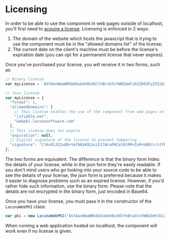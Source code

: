 ﻿# Licensing

In order to be able to use the component in web pages outside of localhost, you'll first need to [acquire a license](https://www.lacunasoftware.com/en/home/certificate#/webPlans).
Licensing is enforced in 2 ways:

1. The domain of the website which hosts the javascript that is trying to use the component must be in the "allowed domains list" of the license;
1. The current date on the client's machine must be before the license's expiration date (you can opt for a permanent license that never expires).

Once you've purchased your license, you will receive it in two forms, such as:

```javascript
// Binary license
var myLicense = 'ASYAanNmaWRkbGUubmV0LHdlYnBraS5sYWN1bmFzb2Z0d2FyZS5jb20AAAABClKvO1J22vAD+YmfANiKQLbcLE1lNraPKCel6tRM+ZxR+h6M/crtJYRRVGGz7hrdbM0Y0mfTu15RMYGqQMi1QNZS6GrT4vNzIayv552Fl0EFWQA7jWlctUwfYoHRHVEnCNx9YGXDiA9+yDoGlVwgTR7fjzNeS3Fen1MVIyKBF464gN0JvdiCRJMI47JGVDkPmKjcrYIvJs6y5Lg25RW4ZnBKVruS+HR2s3k8ZrV4y4RCQE4UYMKbukF9vsF+JqAEifRlPq2xLcrNdxBveVDSXS/LRHAcrZrMM+Iw4A79jl0ngWPcy+CwinAhT+3dxVo5ZWMRQFpmTkylEMDvTjV9wQ==';

// Json license
var myLicense = {
  "format": 1,
  "allowedDomains": [
    // This license enables the use of the component from web pages on the following domains:
    "jsfiddle.net",
    "webpki.lacunasoftware.com"
  ],
  // This license does not expire
  "expiration": null,
  // Digital signature of the license to prevent tampering
  "signature": "ClKvO1J22vAD+YmfANiKQLbcLE1lNraPKCel6tRM+ZxR+h6M/crtJYRRVGGz7hrdbM0Y0mfTu15RMYGqQMi1QNZS6GrT4vNzIayv552Fl0EFWQA7jWlctUwfYoHRHVEnCNx9YGXDiA9+yDoGlVwgTR7fjzNeS3Fen1MVIyKBF464gN0JvdiCRJMI47JGVDkPmKjcrYIvJs6y5Lg25RW4ZnBKVruS+HR2s3k8ZrV4y4RCQE4UYMKbukF9vsF+JqAEifRlPq2xLcrNdxBveVDSXS/LRHAcrZrMM+Iw4A79jl0ngWPcy+CwinAhT+3dxVo5ZWMRQFpmTkylEMDvTjV9wQ=="
};
```

The two forms are equivalent. The difference is that the binary form hides the details of your license, while in the json form they're easily readable.
If you don't mind users who go looking into your source code to be able to see the details of your license, the json form is preferred because it makes
it easier to diagnose problems such as an expired license. However, if you'd rather hide such information, use the binary form. Please note that the
details are not encrypted in the binary form, just encoded in Base64.

Once you have your license, you must pass it in the constructor of the `LacunaWebPKI` class:

```javascript
var pki = new LacunaWebPKI('ASYAanNmaWRkbGUubmV0LHdlYnBraS5sYWN1bmFzb2Z0d2FyZS5jb20AAAABClKvO1J22vAD+YmfANiKQLbcLE1lNraPKCel6tRM+ZxR+h6M/crtJYRRVGGz7hrdbM0Y0mfTu15RMYGqQMi1QNZS6GrT4vNzIayv552Fl0EFWQA7jWlctUwfYoHRHVEnCNx9YGXDiA9+yDoGlVwgTR7fjzNeS3Fen1MVIyKBF464gN0JvdiCRJMI47JGVDkPmKjcrYIvJs6y5Lg25RW4ZnBKVruS+HR2s3k8ZrV4y4RCQE4UYMKbukF9vsF+JqAEifRlPq2xLcrNdxBveVDSXS/LRHAcrZrMM+Iw4A79jl0ngWPcy+CwinAhT+3dxVo5ZWMRQFpmTkylEMDvTjV9wQ==');
```

When running a web application hosted on localhost, the component will work even if no license is given.
